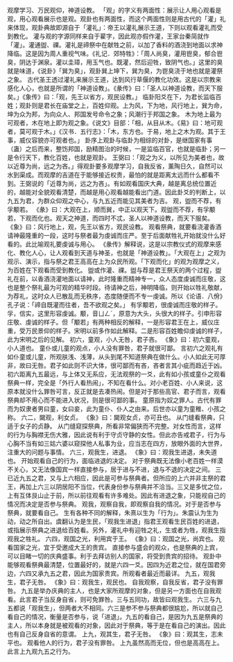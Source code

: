 观摩学习、万民观仰，神道设教。
「观」的字义有两面性：展示让人用心观看是观，用心观看展示也是观。观卦也有两面性，而这个两面性则是用古代的「灌」礼来体现，观卦典故即源自于「灌礼」：帝王以灌礼展示王道，下则以观看灌礼而受到教化。
灌与观的字源同样来自于雚字，因此观亦假作灌，王家台秦简就作「灌」。灌通盥、祼。灌礼是禘祭中在献牲之前，以加了香料的酒浇到地面以求神降临。这是因为周人重视气味。《礼记．郊特牲》：「周人尚臭，灌用鬯臭，郁合鬯臭，阴达于渊泉。灌以圭璋，用玉气也。既灌，然后迎牲，致阴气也。」这里的臭就是味道，《说卦》「巽为臭」，观卦巽上坤下，巽为臭，为鬯臭浇于地也就是灌祭之象。
古代圣王透过灌礼来展示王道，达到风行草偃的教化功效。这是以宗教来感化人心，也就是所谓的「神道设教」。《彖传》曰：「圣人以神道设教，而天下服矣。」《象传》曰：「观，先王以省方，观民设教。」
临卦阳爻在下，为君长监临百姓；观卦则是君长在庙堂之上，百姓仰观。上为风，下为地，风行地上，巽为命，坤为众为邦，为向众人、邦国发号命令之象；风潮行于邦国之象。
木为地上最为可观者，木在地上即为观之象。《说文》目部：「相，从目从木。《易》曰：地可观者，莫可观于木。」《汉书．五行志》：「木，东方也。于易，地上之木为观。其于王事，威仪容貌亦可观者也。」
卦序上观卦与临卦为相综的对卦，是继国家有事（蛊）之后而来，整饬邦国，励精图治的时候，一是监临百官，也就是临卦；另一是令行天下，教化百姓，也就是观卦。
王弼曰：「观之为义，以所见为美者也，故以近尊为尚，远之为吝。」得观卦要多观摩学习，自我反省，薰陶日久，自然可以水到渠成。而观摩的吉道在于能够接近权贵，最怕的就是距离太远而什么都看不到。王弼说的「近尊为尚，远之为吝」。有如观看国庆大典，越是离总统位置近的，越能对全貌观看清楚，而越是用心观看越能看出门道。因此卦爻的判断上，以九五为君，为群众仰观之中心，与九五近而能见其美者为吉。
观，盥而不荐，有孚颙若。
《彖》曰：大观在上，顺而巽，中正以观天下。观盥而不荐，有孚颙若，下观而化也。观天之神道，而四时不忒，圣人以神道设教，而天下服矣。
《象》曰：风行地上，观，先王以省方，观民设教。
观看祭典，就要看浇灌香酒请神最隆重的一段，这时与祭者最为虔诚而庄严。至于后面献牲礼开始就没什么好看的。此比喻观礼要虔诚与用心。
《彖传》解释说，这是以宗教仪式的观摩来感化、教化人心，让人观看到天道与神圣，也就是「神道设教」。「大观在上」之观为观示、演示，指与祭之君王高高在上为众民所观。「下观而化」的观为观摩之义，为百姓在下观看而受到教化。
盥或作灌、祼。盥与荐是君王祭天的两个过程，盥礼在前，以香酒浇灌地面以请神，此时隆重而精神专一，众人态度虔诚而庄敬，这也是整个祭礼最为可观的精华时段。待请神之后，神明降临，则开始以牲礼敬献，为荐礼，这时众人已散乱而无秩序，态度随便而不专一虔诚。所以《论语．八佾》孔子说：「禘自既灌而往者，吾不欲观之矣。」
有孚颙若，很虔诚而庄敬的样子。孚，信实，这里形容虔诚。颙，音ㄩㄥˊ，原意为大头，头很大的样子。引申形容庄敬、虔诚的样子。但「颙若」有两种相反的解释，一是形容君王在上，威仪庄重，受万民景仰的样子。宋明以前多作如此解释。二是形容百姓瞻仰虔诚的样子，此为宋明之后的见解。
初六，童观，小人无咎，君子吝。
《象》曰：初六童观，小人道也。
童仆或儿童的观点，小人没有罪咎，君子就很可鄙。
言初六之观礼有如仆童或儿童，所观肤浅、浅薄，从头到尾不知道祭典在做什么。小人如此无可厚非，故曰无咎。君子如此则不识大体，很可鄙而有吝，吝者言其小疵而趋近于凶。
初六距离九五最远，与上体又无系应，无法观祭的一爻，此有如小孩或童仆之观看祭典一样，完全是「外行人看热闹」，不知在看什么。对小老百姓、小人来说，这原本就没什么罪咎可言，反正就是去凑热闹。但是对于那些高官、君子而言，观看祭典却不用心而不能进入状况，则是很可鄙的事。
童原指为奴之罪人。古代有罪而为奴隶者男曰童，女曰妾，此为童仆、仆人之由来。后世亦以童为童稚、小孩之称。
六二，闚观，利女贞。
《象》曰：闚观女贞，亦可丑也。
从门缝看祭典，只适于女子的贞静。
从门缝窥探祭典，所看非常偏狭而不完整。对女性而言，这样的行为与胸襟无伤大雅，因此说有利于守贞守静的女性。但此亦告戒君子，行为与心胸不当有如三姑六婆以窥探他人私事为业，应当志在四方，放眼外面的大世界，注重大的问题与事情。
六三，观我生，进退。
《象》曰：观我生进退，未失道也。
开始观看自己的行为，面临进退的决定。
对于祭典既无法像小老百姓一样漠不关心，又无法像国宾一样直接参与，居于进与不进，退与不退的决定之间。
三已近九五之君，又与上六相应，因此是可参与祭典者。但所应的上六并非主祭的君王，再加上六三以阴居阳不当位，代表身份参与祭典并不洽当。三又是多忧之位，上有互体艮山止于前，所以前往观看有许多难处。因此有进退之象，只能视自己的情况而决定是否参与祭典。
观我，观察自我，即观察自我的情况。对于是否参与祭典，就要看自己。
生有各种不同的解释，朱熹以生为「行为」。朱震认为生为动，动之所自出。虞翻认为是生民，「观我生进退」指君王观看生民百姓的进退，或指展示祭典之进退给百姓看。另外，灌礼中有迎牲之礼，生或者为牲，观我生指观我之牲礼。
六四，观国之光，利用宾于王。
《象》曰：观国之光，尚宾也。
观看国家之光，宜于受邀成大王的贵宾。
直接参与盛会的观众，也是祭典的上宾，可以目睹一切的庆典盛事。利于去拜访别人的国家，将受到贵宾的招待。
观卦中能够观看祭典最清楚，位置最好的，就是六四一爻。因四为近君之位，就在国君旁边，六四又承九五之君，因此为国家贵宾。所观看者最近而最详。
九五，观我生，君子无咎。
《象》曰：观我生，观民也。
自我观察，自我反省，君子没有罪咎。
九五是举办庆典的主人，也是大家所观摩的对象，但是另一方面也在自我观看。此言君子当反身自省，则可免罪咎。三与五同功，故皆曰观我生。
六三与九五都说「观我生」，但两者大不相同。六三是参不参与祭典都很尴尬，所以就自己看自己的情况，衡量是否参与，说「进退」。九五的看自己，是因为九五是祭典的主人，所以本身就是被观看的对象，因此对于祭典，等于是在看自己的演出。因此也有自己反身自省的意谓。
上九，观其生，君子无咎。
《象》曰：观其生，志未平也。
观看他人的行为，君子没有罪咎。
上九虽然高而无位，但也是高高在上。此言上九观九五之行为。